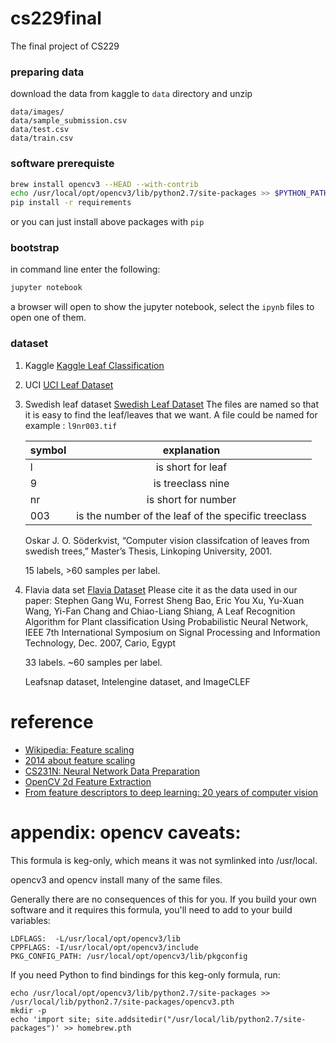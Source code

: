 # cs229final
The final project of CS229

### preparing data
download the data from kaggle to `data` directory and unzip
```
data/images/
data/sample_submission.csv
data/test.csv
data/train.csv
```

### software prerequiste
```bash
brew install opencv3 --HEAD --with-contrib
echo /usr/local/opt/opencv3/lib/python2.7/site-packages >> $PYTHON_PATH/site-packages/opencv3.pth
pip install -r requirements
```

or you can just install above packages with `pip`

### bootstrap
in command line enter the following:
```bash
jupyter notebook
```
a browser will open to show the jupyter notebook, select the `ipynb` files to open one of them.

### dataset

1. Kaggle
    [Kaggle Leaf Classification](https://www.kaggle.com/c/leaf-classification)

2. UCI
    [UCI Leaf Dataset](https://archive.ics.uci.edu/ml/datasets/Leaf)

3. Swedish leaf dataset
    [Swedish Leaf Dataset](http://www.cvl.isy.liu.se/en/research/datasets/swedish-leaf/)
    The files are named so that it is easy to find the leaf/leaves that we want. A file could be named for example :
    `l9nr003.tif`

    | symbol | explanation          |
    |--------|:--------------------:|
    | l      | is short for leaf    |
    | 9      | is treeclass nine    |
    | nr     | is short for number  |
    | 003    | is the number of the leaf of the specific treeclass |

    Oskar J. O. Söderkvist, “Computer vision classifcation of leaves from swedish trees,” Master’s Thesis, Linkoping University, 2001.

    15 labels, >60 samples per label.

4. Flavia data set
    [Flavia Dataset](http://flavia.sourceforge.net)
    Please cite it as the data used in our paper: Stephen Gang Wu, Forrest Sheng Bao, Eric You Xu, Yu-Xuan Wang, Yi-Fan Chang and Chiao-Liang Shiang, A Leaf Recognition Algorithm for Plant classification Using Probabilistic Neural Network, IEEE 7th International Symposium on Signal Processing and Information Technology, Dec. 2007, Cario, Egypt

    33 labels. ~60  samples per label.

    Leafsnap dataset, Intelengine dataset, and ImageCLEF

# reference

- [Wikipedia: Feature scaling](https://en.wikipedia.org/wiki/Feature_scaling)
- [2014 about feature scaling](http://sebastianraschka.com/Articles/2014_about_feature_scaling.html)
- [CS231N: Neural Network Data Preparation](http://cs231n.github.io/neural-networks-2/#datapre)
- [OpenCV 2d Feature Extraction](http://docs.opencv.org/3.0-beta/doc/py_tutorials/py_feature2d/py_table_of_contents_feature2d/py_table_of_contents_feature2d.html)
- [From feature descriptors to deep learning: 20 years of computer vision](http://www.computervisionblog.com/2015/01/from-feature-descriptors-to-deep.html)


# appendix: opencv caveats:
This formula is keg-only, which means it was not symlinked into /usr/local.

opencv3 and opencv install many of the same files.

Generally there are no consequences of this for you. If you build your
own software and it requires this formula, you'll need to add to your
build variables:

    LDFLAGS:  -L/usr/local/opt/opencv3/lib
    CPPFLAGS: -I/usr/local/opt/opencv3/include
    PKG_CONFIG_PATH: /usr/local/opt/opencv3/lib/pkgconfig

If you need Python to find bindings for this keg-only formula, run:

    echo /usr/local/opt/opencv3/lib/python2.7/site-packages >> /usr/local/lib/python2.7/site-packages/opencv3.pth
    mkdir -p
    echo 'import site; site.addsitedir("/usr/local/lib/python2.7/site-packages")' >> homebrew.pth
